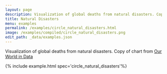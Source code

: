 ```yaml
---
layout: page
description: Visualization of global deaths from natural disasters. Copy of chart from [Our World in Data](https://ourworldindata.org/natural-catastrophes)
title: Natural Disasters
menu: examples
permalink: /examples/circle_natural_disasters.html
image: /examples/compiled/circle_natural_disasters.png
edit_path: _data/examples.json
---
```


Visualization of global deaths from natural disasters. Copy of chart from [Our World in Data](https://ourworldindata.org/natural-catastrophes)

{% include example.html spec='circle_natural_disasters'%}
